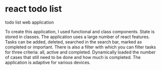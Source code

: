# react todo list
todo list web application

To create this application, I used functional and class components. State is stored in classes. The application uses a large number of react features. Tasks can be added, deleted, searched in the search bar, marked as completed or important. There is also a filter with which you can filter tasks for three criteria: all, active and completed. Dynamically loaded the number of cases that still need to be done and how much is completed. The application is adaptive for various devices.
